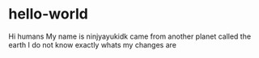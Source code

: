 # hello-world

Hi humans
My name is ninjyayukidk came from another planet called the earth
I do not know exactly whats my changes are
